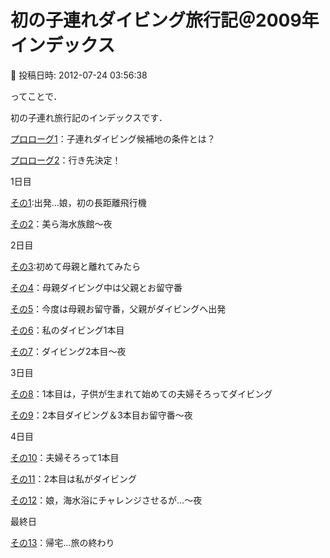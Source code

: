 # 初の子連れダイビング旅行記＠2009年　インデックス

📅 投稿日時: 2012-07-24 03:56:38

ってことで．


初の子連れ旅行記のインデックスです．





[プロローグ1](e229c4104ca6e5857a4f163f0f01d697e.md)：子連れダイビング候補地の条件とは？


[プロローグ2](eb48db6869cdd75ba1a509719be3a1ee8.md)：行き先決定！





1日目


[その1](ed298122c2c833dd4a385888cec18904e.md):出発…娘，初の長距離飛行機


[その2](e67be6b44acc6c5a69bc00c22432051ce.md)：美ら海水族館～夜





2日目


[その3](e3fe38fb96b2f3d71762c4760a0feff2b.md):初めて母親と離れてみたら


[その4](e0474924480dc601c06a31825fa657c8b.md)：母親ダイビング中は父親とお留守番


[その5](e0f996eb96086e2f2383aac822b76bc95.md)：今度は母親お留守番，父親がダイビングへ出発


[その6](e3999a231077169338748a7af2a07276c.md)：私のダイビング1本目


[その7](ee4776a8a39938fc8a8b4d08b89038473.md)：ダイビング2本目～夜





3日目


[その8](e8fb810fa35403d2e4122a27f71fe8152.md)：1本目は，子供が生まれて始めての夫婦そろってダイビング


[その9](e5965e09cd53a430d73e47b4846a90e1d.md)：2本目ダイビング＆3本目お留守番～夜





4日目


[その10](eee2f1b5fc677a2af4f67650d54550818.md)：夫婦そろって1本目


[その11](efb3f3c21e4f590337fe0cbadb5956f34.md)：2本目は私がダイビング


[その12](e81885d7e6fb03bd1b1b7e9fafc703613.md)：娘，海水浴にチャレンジさせるが…～夜





最終日


[その13](eee2f1b5fc677a2af4f67650d54550818.md)：帰宅…旅の終わり
